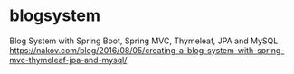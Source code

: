 # blogsystem

Blog System with Spring Boot, Spring MVC, Thymeleaf, JPA and MySQL<br>
https://nakov.com/blog/2016/08/05/creating-a-blog-system-with-spring-mvc-thymeleaf-jpa-and-mysql/